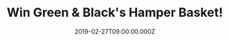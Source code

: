 ---
campaign-uuid: "c-00a6b2cb-37bf-4f64-ae2f-a328d807b09f"
type: "Competition"
category: "Food"
date: "2019-02-27T09:00:00.000Z"
end-date: "2019-04-27T23:59:00.000Z"
disable-form: false
is_promoted: true
has_entry_page: true
title: "Win Green & Black's Hamper Basket!"
competition-description: "<p>A collection of Green & Black's intense chocolate products\
  \ including the bestselling Dark 85% and Roasted Almond bars alongside their best\
  \ selling organic Tasting Collection box with tasting notes could be yours. We have\
  \ in our hands a selection of the greatest chocolates from Green & Black’s for you\
  \ to taste their amazing range. Hand-picked and delivered in a wicker gift hamper.\
  \ A great gift hamper for foodie friends with a wide variety of dark, milk and white\
  \ chocolate bars in a wide range of unique flavours.</p>\n<p>Indulge yourself in\
  \ chocolate now. Click below for a chance to win.</p>\n"
hero-header: "Win Green & Black's Hamper Basket!"
terms-confirmation: "N/A"
banner-img: "https://assets.expresslyapp.com/asset-71cd0859-c919-4162-a2f9-18713cfb8710.jpg"
logo-left-href: "http://greenandblacks.co.uk"
logo-left-image: "https://assets.expresslyapp.com/asset-b15d9d29-0270-4e39-b0c2-d922320d0812.jpg"
logo-left-title: "Green & Black's"
bg-image-hero: "https://assets.expresslyapp.com/asset-3da40f96-8c53-4b70-ba33-ca8191e04bdc.jpg"
bg-image-first: "https://assets.expresslyapp.com/asset-2bc4237e-c06b-4517-a13a-02e53ed7401a.jpg"
bg-image-second: "https://assets.expresslyapp.com/asset-795d246f-7af0-414c-8b2b-4e9e3556cfdf.jpg"
bg-image-third: "https://assets.expresslyapp.com/asset-dcf80a49-d177-4515-b532-3ebd83c20ee7.jpg"
section1-content: "<p>Green &amp; Black’s was founded on the Portobello Road by husband\
  \ and wife team Craig Sams &amp; Jo Fairley. In 1991 Craig was sent a sample of\
  \ chocolate by a peanut supplier. Lifetime chocaholic Jo later discovered the chocolate\
  \ unattended and promptly ate it. She’d never tasted anything quite like it and\
  \ was sure other chocolate fanatics would feel the same! And with that, the couple\
  \ began making delicious chocolate.</p>\n"
section2-content: "<p>Since that very first bar they’ve stayed true to the founding\
  \ principles of Green &amp; Black’s and naturally become a devoted group of chocoholics.\
  \ So much so that their constant desire to innovate, inspire and impress has seen\
  \ Green &amp; Black’s voted as a cool brand for 10 consecutive years by CoolBrands.</p>\n"
section3-content: "</p>We are giving away a fantastic collection of Green & Black’\
  s chocolate products for you to indulge yourself in the best chocolate you’ve ever\
  \ tried before including: Green & Black's Organic Tasting Collection, Organic Classic\
  \ Miniature Bars Collection, Organic Dark with Maya Gold Chocolate Bars, Organic\
  \ Milk with Roasted Almond Bars… and many more.</p>\n<p>If you are a chocoholic\
  \ like us, enter the form below for a chance to win and get ready to try all of\
  \ their amazing flavours!</p>\n"
entry-title: "Win Green & Black's Hamper Basket!"
entry-content: "<p>Enter the draw to win Green &amp; Black's Hamper Basket by entering\
  \ below before 23:59 on 27th of April 2019.</p>\n"
has-winner: false
prize-description: "Green & Black's Hamper Basket."
special-conditions: "Multiple entries are allowed up to one every day."
country-restrictions:
- "GB"
---